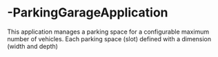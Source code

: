 # -ParkingGarageApplication
This application manages a parking space for  a configurable maximum number of vehicles. Each parking space (slot) defined with a dimension  (width and depth)
